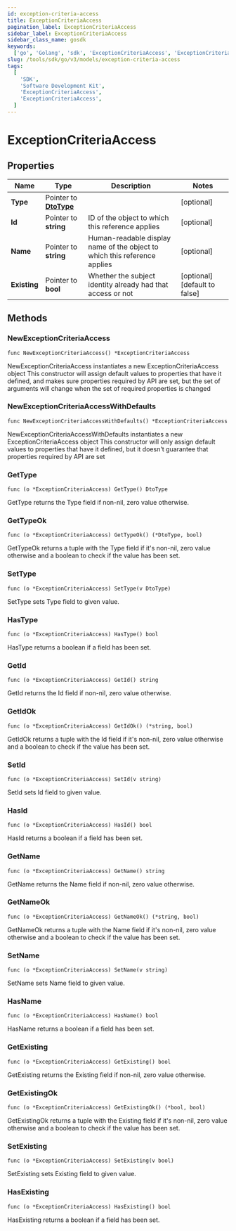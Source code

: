 ```yaml
---
id: exception-criteria-access
title: ExceptionCriteriaAccess
pagination_label: ExceptionCriteriaAccess
sidebar_label: ExceptionCriteriaAccess
sidebar_class_name: gosdk
keywords:
  ['go', 'Golang', 'sdk', 'ExceptionCriteriaAccess', 'ExceptionCriteriaAccess']
slug: /tools/sdk/go/v3/models/exception-criteria-access
tags:
  [
    'SDK',
    'Software Development Kit',
    'ExceptionCriteriaAccess',
    'ExceptionCriteriaAccess',
  ]
---
```


# ExceptionCriteriaAccess

## Properties

| Name | Type | Description | Notes |
| --- | --- | --- | --- |
| **Type** | Pointer to [**DtoType**](dto-type) |  | [optional] |
| **Id** | Pointer to **string** | ID of the object to which this reference applies | [optional] |
| **Name** | Pointer to **string** | Human-readable display name of the object to which this reference applies | [optional] |
| **Existing** | Pointer to **bool** | Whether the subject identity already had that access or not | [optional] [default to false] |

## Methods

### NewExceptionCriteriaAccess

`func NewExceptionCriteriaAccess() *ExceptionCriteriaAccess`

NewExceptionCriteriaAccess instantiates a new ExceptionCriteriaAccess object This constructor will assign default values to properties that have it defined, and makes sure properties required by API are set, but the set of arguments will change when the set of required properties is changed

### NewExceptionCriteriaAccessWithDefaults

`func NewExceptionCriteriaAccessWithDefaults() *ExceptionCriteriaAccess`

NewExceptionCriteriaAccessWithDefaults instantiates a new ExceptionCriteriaAccess object This constructor will only assign default values to properties that have it defined, but it doesn't guarantee that properties required by API are set

### GetType

`func (o *ExceptionCriteriaAccess) GetType() DtoType`

GetType returns the Type field if non-nil, zero value otherwise.

### GetTypeOk

`func (o *ExceptionCriteriaAccess) GetTypeOk() (*DtoType, bool)`

GetTypeOk returns a tuple with the Type field if it's non-nil, zero value otherwise and a boolean to check if the value has been set.

### SetType

`func (o *ExceptionCriteriaAccess) SetType(v DtoType)`

SetType sets Type field to given value.

### HasType

`func (o *ExceptionCriteriaAccess) HasType() bool`

HasType returns a boolean if a field has been set.

### GetId

`func (o *ExceptionCriteriaAccess) GetId() string`

GetId returns the Id field if non-nil, zero value otherwise.

### GetIdOk

`func (o *ExceptionCriteriaAccess) GetIdOk() (*string, bool)`

GetIdOk returns a tuple with the Id field if it's non-nil, zero value otherwise and a boolean to check if the value has been set.

### SetId

`func (o *ExceptionCriteriaAccess) SetId(v string)`

SetId sets Id field to given value.

### HasId

`func (o *ExceptionCriteriaAccess) HasId() bool`

HasId returns a boolean if a field has been set.

### GetName

`func (o *ExceptionCriteriaAccess) GetName() string`

GetName returns the Name field if non-nil, zero value otherwise.

### GetNameOk

`func (o *ExceptionCriteriaAccess) GetNameOk() (*string, bool)`

GetNameOk returns a tuple with the Name field if it's non-nil, zero value otherwise and a boolean to check if the value has been set.

### SetName

`func (o *ExceptionCriteriaAccess) SetName(v string)`

SetName sets Name field to given value.

### HasName

`func (o *ExceptionCriteriaAccess) HasName() bool`

HasName returns a boolean if a field has been set.

### GetExisting

`func (o *ExceptionCriteriaAccess) GetExisting() bool`

GetExisting returns the Existing field if non-nil, zero value otherwise.

### GetExistingOk

`func (o *ExceptionCriteriaAccess) GetExistingOk() (*bool, bool)`

GetExistingOk returns a tuple with the Existing field if it's non-nil, zero value otherwise and a boolean to check if the value has been set.

### SetExisting

`func (o *ExceptionCriteriaAccess) SetExisting(v bool)`

SetExisting sets Existing field to given value.

### HasExisting

`func (o *ExceptionCriteriaAccess) HasExisting() bool`

HasExisting returns a boolean if a field has been set.
